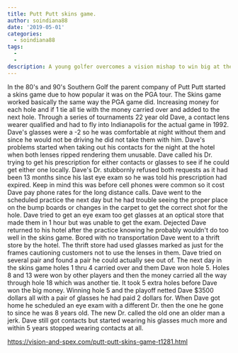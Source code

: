 ```yaml
---
title: Putt Putt skins game.
author: soindiana88
date: '2019-05-01'
categories:
  - soindiana88
tags:
  - 
  - 
description: A young golfer overcomes a vision mishap to win big at the Putt Putt skins game.
---
```

In the 80's and 90's Southern Golf the parent company of Putt Putt started a skins game due to how popular it was on the PGA tour. The Skins game worked basically the same way the PGA game did. Increasing money for each hole and if 1 tie all tie with the money carried over and added to the next hole. Through a series of tournaments 22 year old Dave, a contact lens wearer qualified and had to fly into Indianapolis for the actual game in 1992. Dave's glasses were a -2 so he was comfortable at night without them and since he would not be driving he did not take them with him. Dave's problems started when taking out his contacts for the night at the hotel when both lenses ripped rendering them unusable. Dave called his Dr. trying to get his prescription for either contacts or glasses to see if he could get either one locally. Dave's Dr. stubbornly refused both requests as it had been 13 months since his last eye exam so he was told his prescription had expired. Keep in mind this was before cell phones were common so it cost Dave pay phone rates for the long distance calls. Dave went to the scheduled practice the next day but he had trouble seeing the proper place on the bump boards or changes in the carpet to get the correct shot for the hole. Dave tried to get an eye exam too get glasses at an optical store that made them in 1 hour but was unable to get the exam. Dejected Dave returned to his hotel after the practice knowing he probably wouldn't do too well in the skins game. Bored with no transportation Dave went to a thrift store by the hotel. The thrift store had used glasses marked as just for the frames cautioning customers not to use the lenses in them. Dave tried on several pair and found a pair he could actually see out of. The next day in the skins game holes 1 thru 4 carried over and them Dave won hole 5. Holes 8 and 13 were won by other players and then the money carried all the way through hole 18 which was another tie. It took 5 extra holes before Dave won the big money. Winning hole 5 and the playoff netted Dave $3500 dollars all with a pair of glasses he had paid 2 dollars for. When Dave got home he scheduled an eye exam with a different Dr. then the one he gone to since he was 8 years old. The new Dr. called the old one an older man a jerk. Dave still got contacts but started wearing his glasses much more and within 5 years stopped wearing contacts at all.

https://vision-and-spex.com/putt-putt-skins-game-t1281.html